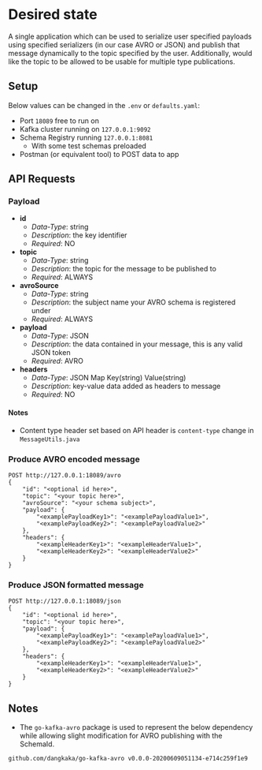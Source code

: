 # Desired state
A single application which can be used to serialize user specified payloads
using specified serializers (in our case AVRO or JSON) and publish that message 
dynamically to the topic specified by the user. Additionally, would like the topic
to be allowed to be usable for multiple type publications.


## Setup
Below values can be changed in the `.env` or `defaults.yaml`:
- Port `18089` free to run on
- Kafka cluster running on `127.0.0.1:9092`
- Schema Registry running `127.0.0.1:8081`
  - With some test schemas preloaded
- Postman (or equivalent tool) to POST data to app

## API Requests
### Payload
- **id**
  - _Data-Type_: string
  - _Description_: the key identifier
  - _Required_: NO
- **topic**
  - _Data-Type_: string
  - _Description_: the topic for the message to be published to
  - _Required_: ALWAYS
- **avroSource**
  - _Data-Type_: string
  - _Description_: the subject name your AVRO schema is registered under
  - _Required_: ALWAYS
- **payload**
  - _Data-Type_: JSON
  - _Description_: the data contained in your message, this is any valid JSON token
  - _Required_: AVRO
- **headers**
  - _Data-Type_: JSON Map Key(string) Value(string)
  - _Description_: key-value data added as headers to message
  - _Required_: NO

#### Notes
- Content type header set based on API header is `content-type` change in `MessageUtils.java`

### Produce AVRO encoded message
    POST http://127.0.0.1:18089/avro
    {
        "id": "<optional id here>",
        "topic": "<your topic here>",
        "avroSource": "<your schema subject>",
        "payload": {
            "<examplePayloadKey1>": "<examplePayloadValue1>",
            "<examplePayloadKey2>": "<examplePayloadValue2>"
        },
        "headers": {
            "<exampleHeaderKey1>": "<exampleHeaderValue1>",
            "<exampleHeaderKey2>": "<exampleHeaderValue2>"
        }
    }


### Produce JSON formatted message
    POST http://127.0.0.1:18089/json
    {
        "id": "<optional id here>",
        "topic": "<your topic here>",
        "payload": {
            "<examplePayloadKey1>": "<examplePayloadValue1>",
            "<examplePayloadKey2>": "<examplePayloadValue2>"
        },
        "headers": {
            "<exampleHeaderKey1>": "<exampleHeaderValue1>",
            "<exampleHeaderKey2>": "<exampleHeaderValue2>"
        }
    }

## Notes
- The `go-kafka-avro` package is used to represent the below dependency
while allowing slight modification for AVRO publishing with the SchemaId.

```
github.com/dangkaka/go-kafka-avro v0.0.0-20200609051134-e714c259f1e9
```